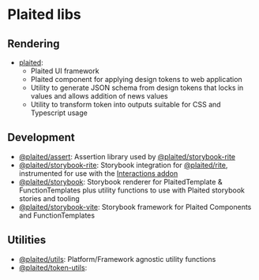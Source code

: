 # Plaited libs

## Rendering

- [plaited](./plaited/README.md):
  - Plaited UI framework
  - Plaited component for applying design tokens to web application
  - Utility to generate JSON schema from design tokens that locks in values and allows addition of news values
  - Utility to transform token into outputs suitable for CSS and Typescript usage

## Development 

- [@plaited/assert](./assert/README.md): Assertion library used by [@plaited/storybook-rite](../libs-storybook/storybook-rite/README.md)
- [@plaited/storybook-rite](rite/README.md): Storybook integration for [@plaited/rite](https://github.com/plaited/rite), instrumented for use with the [Interactions addon](https://github.com/storybookjs/storybook/blob/next/code/addons/interactions/README.md)
- [@plaited/storybook](storybook/README.md): Storybook renderer for PlaitedTemplate & FunctionTemplates plus utility functions to use with Plaited storybook stories and tooling
- [@plaited/storybook-vite](storbook-vite/README.md): Storybook framework for Plaited Components and FunctionTemplates

## Utilities
- [@plaited/utils](./utils/README.md): Platform/Framework agnostic utility functions
- [@plaited/token-utils]('./token-utils/README.md'):


